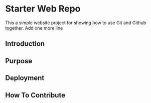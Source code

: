 # Starter Web Repo

This a simple website project for showing how to use Git and Github together.
Add one more line

## Introduction

## Purpose

## Deployment

## How To Contribute
